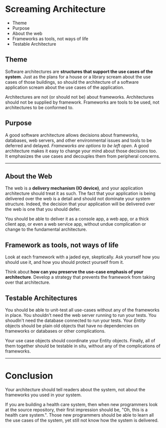 # Screaming Architecture

* Theme
* Purpose
* About the web
* Frameworks as tools, not ways of life
* Testable Architecture

## Theme

Software architectures are __structures that support the use cases of the system__. Just as the plans for a house or a library scream about the use cases of those buildings, so should the architecture of a software application scream about the use cases of the application.

Architectures are not (or should not be) about frameworks. Architectures should not be supplied by framework. Frameworks are tools to be used, not architectures to be conformed to.

## Purpose

A good software architecture allows decisions about frameworks, databases, web servers, and other environmental issues and tools to be deferred and delayed. _Frameworks are options to be left open_. A good architecture makes it easy to change your mind about those decisions too. It emphasizes the use cases and decouples them from peripheral concerns.

---

## About the Web

The web is a __delivery mechanism (IO device)__, and your application architecture should treat it as such. The fact that your application is being delivered over the web is a detail and should not dominate your system structure. Indeed, the decision that your application will be delivered over the web is one that you should defer.

You should be able to deliver it as a console app, a web app, or a thick client app, or even a web service app, without undue complication or change to the fundamental architecture.

## Framework as tools, not ways of life

Look at each framework with a jaded eye, skeptically. Ask yourself how you should use it, and how you should protect yourself from it.

Think about __how can you preserve the use-case emphasis of your architecture__. Develop a strategy that prevents the framework from taking over that architecture.

## Testable Architectures

You should be able to unit-test all use-cases without any of the frameworks in place. You shouldn't need the web server running to run your tests. You shoudln't need the database connected to run your tests. Your _Entity_ objects should be plain old objects that have no dependencies on frameworks or databases or other complications.

Your use case objects should coordinate your Entity objects. Finally, all of them together should be testable in situ, without any of the complications of frameworks.

---

# Conclusion

Your architecture should tell readers about the system, not about the frameworks you used in your system.

If you are building a health care system, then when new programmers look at the source repository, their first impression should be, "Oh, this is a health care system.". Those new programmers should be able to learn all the use cases of the system, yet still not know how the system is delivered.